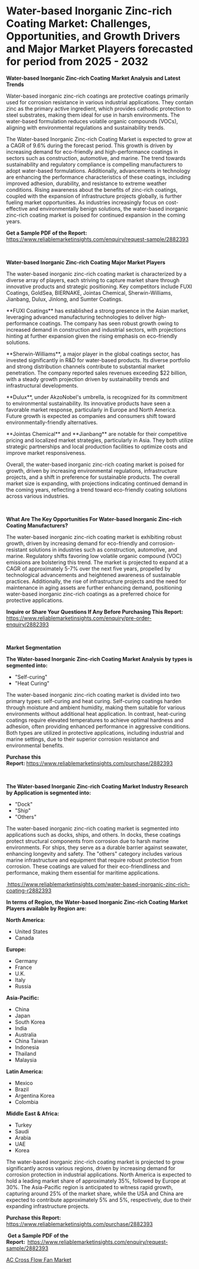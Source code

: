 <p><h1>Water-based Inorganic Zinc-rich Coating Market: Challenges, Opportunities, and Growth Drivers and Major Market Players forecasted for period from 2025 - 2032</h1></p><p><strong>Water-based Inorganic Zinc-rich Coating Market Analysis and Latest Trends</strong></p>
<p><p>Water-based inorganic zinc-rich coatings are protective coatings primarily used for corrosion resistance in various industrial applications. They contain zinc as the primary active ingredient, which provides cathodic protection to steel substrates, making them ideal for use in harsh environments. The water-based formulation reduces volatile organic compounds (VOCs), aligning with environmental regulations and sustainability trends.</p><p>The Water-based Inorganic Zinc-rich Coating Market is expected to grow at a CAGR of 9.6% during the forecast period. This growth is driven by increasing demand for eco-friendly and high-performance coatings in sectors such as construction, automotive, and marine. The trend towards sustainability and regulatory compliance is compelling manufacturers to adopt water-based formulations. Additionally, advancements in technology are enhancing the performance characteristics of these coatings, including improved adhesion, durability, and resistance to extreme weather conditions. Rising awareness about the benefits of zinc-rich coatings, coupled with the expansion of infrastructure projects globally, is further fueling market opportunities. As industries increasingly focus on cost-effective and environmentally benign solutions, the water-based inorganic zinc-rich coating market is poised for continued expansion in the coming years.</p></p>
<p><strong>Get a Sample PDF of the Report:&nbsp;</strong> <a href="https://www.reliablemarketinsights.com/enquiry/request-sample/2882393?utm_campaign=3267&utm_medium=2&utm_source=Github&utm_content=ia&utm_term=13032025&utm_id=water-based-inorganic-zinc-rich-coating">https://www.reliablemarketinsights.com/enquiry/request-sample/2882393</a></p>
<p>&nbsp;</p>
<p><strong>Water-based Inorganic Zinc-rich Coating Major Market Players</strong></p>
<p><p>The water-based inorganic zinc-rich coating market is characterized by a diverse array of players, each striving to capture market share through innovative products and strategic positioning. Key competitors include FUXI Coatings, GoldSea, BIERNAKE, Jointas Chemical, Sherwin-Williams, Jianbang, Dulux, Jinlong, and Sumter Coatings.</p><p>**FUXI Coatings** has established a strong presence in the Asian market, leveraging advanced manufacturing technologies to deliver high-performance coatings. The company has seen robust growth owing to increased demand in construction and industrial sectors, with projections hinting at further expansion given the rising emphasis on eco-friendly solutions.</p><p>**Sherwin-Williams**, a major player in the global coatings sector, has invested significantly in R&D for water-based products. Its diverse portfolio and strong distribution channels contribute to substantial market penetration. The company reported sales revenues exceeding $22 billion, with a steady growth projection driven by sustainability trends and infrastructural developments.</p><p>**Dulux**, under AkzoNobel's umbrella, is recognized for its commitment to environmental sustainability. Its innovative products have seen a favorable market response, particularly in Europe and North America. Future growth is expected as companies and consumers shift toward environmentally-friendly alternatives.</p><p>**Jointas Chemical** and **Jianbang** are notable for their competitive pricing and localized market strategies, particularly in Asia. They both utilize strategic partnerships and local production facilities to optimize costs and improve market responsiveness.</p><p>Overall, the water-based inorganic zinc-rich coating market is poised for growth, driven by increasing environmental regulations, infrastructure projects, and a shift in preference for sustainable products. The overall market size is expanding, with projections indicating continued demand in the coming years, reflecting a trend toward eco-friendly coating solutions across various industries.</p></p>
<p>&nbsp;</p>
<p><strong>What Are The Key Opportunities For Water-based Inorganic Zinc-rich Coating Manufacturers?</strong></p>
<p><p>The water-based inorganic zinc-rich coating market is exhibiting robust growth, driven by increasing demand for eco-friendly and corrosion-resistant solutions in industries such as construction, automotive, and marine. Regulatory shifts favoring low volatile organic compound (VOC) emissions are bolstering this trend. The market is projected to expand at a CAGR of approximately 5-7% over the next five years, propelled by technological advancements and heightened awareness of sustainable practices. Additionally, the rise of infrastructure projects and the need for maintenance in aging assets are further enhancing demand, positioning water-based inorganic zinc-rich coatings as a preferred choice for protective applications.</p></p>
<p><strong>Inquire or Share Your Questions If Any Before Purchasing This Report:</strong> <a href="https://www.reliablemarketinsights.com/enquiry/pre-order-enquiry/2882393?utm_campaign=3267&utm_medium=2&utm_source=Github&utm_content=ia&utm_term=13032025&utm_id=water-based-inorganic-zinc-rich-coating">https://www.reliablemarketinsights.com/enquiry/pre-order-enquiry/2882393</a></p>
<p>&nbsp;</p>
<p><strong>Market Segmentation</strong></p>
<p><strong>The Water-based Inorganic Zinc-rich Coating Market Analysis by types is segmented into:</strong></p>
<p><ul><li>"Self-curing"</li><li>"Heat Curing"</li></ul></p>
<p><p>The water-based inorganic zinc-rich coating market is divided into two primary types: self-curing and heat curing. Self-curing coatings harden through moisture and ambient humidity, making them suitable for various environments without additional heat application. In contrast, heat-curing coatings require elevated temperatures to achieve optimal hardness and adhesion, often providing enhanced performance in aggressive conditions. Both types are utilized in protective applications, including industrial and marine settings, due to their superior corrosion resistance and environmental benefits.</p></p>
<p><strong>Purchase this Report:&nbsp;</strong><a href="https://www.reliablemarketinsights.com/purchase/2882393?utm_campaign=3267&utm_medium=2&utm_source=Github&utm_content=ia&utm_term=13032025&utm_id=water-based-inorganic-zinc-rich-coating">https://www.reliablemarketinsights.com/purchase/2882393</a></p>
<p>&nbsp;</p>
<p><strong>The Water-based Inorganic Zinc-rich Coating Market Industry Research by Application is segmented into:</strong></p>
<p><ul><li>"Dock"</li><li>"Ship"</li><li>"Others"</li></ul></p>
<p><p>The water-based inorganic zinc-rich coating market is segmented into applications such as docks, ships, and others. In docks, these coatings protect structural components from corrosion due to harsh marine environments. For ships, they serve as a durable barrier against seawater, enhancing longevity and safety. The "others" category includes various marine infrastructure and equipment that require robust protection from corrosion. These coatings are valued for their eco-friendliness and performance, making them essential for maritime applications.</p></p>
<p><a href="https://www.reliablemarketinsights.com/water-based-inorganic-zinc-rich-coating-r2882393?utm_campaign=3267&utm_medium=2&utm_source=Github&utm_content=ia&utm_term=13032025&utm_id=water-based-inorganic-zinc-rich-coating">&nbsp;https://www.reliablemarketinsights.com/water-based-inorganic-zinc-rich-coating-r2882393</a></p>
<p><strong>In terms of Region, the Water-based Inorganic Zinc-rich Coating Market Players available by Region are:</strong></p>
<p>
    <p> <strong> North America: </strong>
        <ul>
            <li>United States</li>
            <li>Canada</li>
        </ul>
        </p> 
    <p> <strong> Europe: </strong>
        <ul>
            <li>Germany</li>
            <li>France</li>
            <li>U.K.</li>
            <li>Italy</li>
            <li>Russia</li>
        </ul>
        </p> 
    <p> <strong> Asia-Pacific: </strong>
        <ul>
            <li>China</li>
            <li>Japan</li>
            <li>South Korea</li>
            <li>India</li>
            <li>Australia</li>
            <li>China Taiwan</li>
            <li>Indonesia</li>
            <li>Thailand</li>
            <li>Malaysia</li>
        </ul>
        </p> 
    <p> <strong> Latin America: </strong>
        <ul>
            <li>Mexico</li>
            <li>Brazil</li>
            <li>Argentina Korea</li>
            <li>Colombia</li>
        </ul>
        </p> 
    <p> <strong> Middle East & Africa: </strong>
        <ul>
            <li>Turkey</li>
            <li>Saudi</li>
            <li>Arabia</li>
            <li>UAE</li>
            <li>Korea</li>
        </ul>
    </p>
    </p>
<p><p>The water-based inorganic zinc-rich coating market is projected to grow significantly across various regions, driven by increasing demand for corrosion protection in industrial applications. North America is expected to hold a leading market share of approximately 35%, followed by Europe at 30%. The Asia-Pacific region is anticipated to witness rapid growth, capturing around 25% of the market share, while the USA and China are expected to contribute approximately 5% and 5%, respectively, due to their expanding infrastructure projects.</p></p>
<p><strong>Purchase this Report: </strong><a href="https://www.reliablemarketinsights.com/purchase/2882393?utm_campaign=3267&utm_medium=2&utm_source=Github&utm_content=ia&utm_term=13032025&utm_id=water-based-inorganic-zinc-rich-coating">https://www.reliablemarketinsights.com/purchase/2882393</a></p>
<p>&nbsp;<strong>Get a Sample PDF of the Report:&nbsp;&nbsp;</strong><a href="https://www.reliablemarketinsights.com/enquiry/request-sample/2882393?utm_campaign=3267&utm_medium=2&utm_source=Github&utm_content=ia&utm_term=13032025&utm_id=water-based-inorganic-zinc-rich-coating">https://www.reliablemarketinsights.com/enquiry/request-sample/2882393</a></p>
<p><strong></strong></p>
<p><p><a href="https://github.com/duscarajlha/Market-Research-Report-List-1/blob/main/ac-cross-flow-fan-market.md?utm_campaign=3267&utm_medium=2&utm_source=Github&utm_content=ia&utm_term=13032025&utm_id=water-based-inorganic-zinc-rich-coating">AC Cross Flow Fan Market</a></p></p>